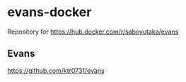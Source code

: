 # evans-docker

Repository for https://hub.docker.com/r/saboyutaka/evans

## Evans
https://github.com/ktr0731/evans
